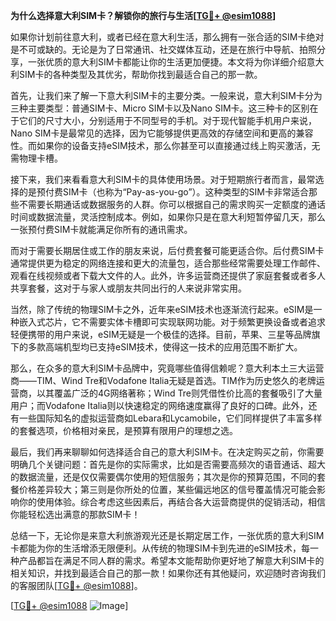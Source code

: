 **为什么选择意大利SIM卡？解锁你的旅行与生活[[TG💪+ @esim1088](https://t.me/s/esim1088)]**

如果你计划前往意大利，或者已经在意大利生活，那么拥有一张合适的SIM卡绝对是不可或缺的。无论是为了日常通讯、社交媒体互动，还是在旅行中导航、拍照分享，一张优质的意大利SIM卡都能让你的生活更加便捷。本文将为你详细介绍意大利SIM卡的各种类型及其优劣，帮助你找到最适合自己的那一款。

首先，让我们来了解一下意大利SIM卡的主要分类。一般来说，意大利SIM卡分为三种主要类型：普通SIM卡、Micro SIM卡以及Nano SIM卡。这三种卡的区别在于它们的尺寸大小，分别适用于不同型号的手机。对于现代智能手机用户来说，Nano SIM卡是最常见的选择，因为它能够提供更高效的存储空间和更高的兼容性。而如果你的设备支持eSIM技术，那么你甚至可以直接通过线上购买激活，无需物理卡槽。

接下来，我们来看看意大利SIM卡的具体使用场景。对于短期旅行者而言，最常选择的是预付费SIM卡（也称为“Pay-as-you-go”）。这种类型的SIM卡非常适合那些不需要长期通话或数据服务的人群。你可以根据自己的需求购买一定额度的通话时间或数据流量，灵活控制成本。例如，如果你只是在意大利短暂停留几天，那么一张预付费SIM卡就能满足你所有的通讯需求。

而对于需要长期居住或工作的朋友来说，后付费套餐可能更适合你。后付费SIM卡通常提供更为稳定的网络连接和更大的流量包，适合那些经常需要处理工作邮件、观看在线视频或者下载大文件的人。此外，许多运营商还提供了家庭套餐或者多人共享套餐，这对于与家人或朋友共同出行的人来说非常实用。

当然，除了传统的物理SIM卡之外，近年来eSIM技术也逐渐流行起来。eSIM是一种嵌入式芯片，它不需要实体卡槽即可实现联网功能。对于频繁更换设备或者追求轻便携带的用户来说，eSIM无疑是一个极佳的选择。目前，苹果、三星等品牌旗下的多款高端机型均已支持eSIM技术，使得这一技术的应用范围不断扩大。

那么，在众多的意大利SIM卡品牌中，究竟哪些值得信赖呢？意大利本土三大运营商——TIM、Wind Tre和Vodafone Italia无疑是首选。TIM作为历史悠久的老牌运营商，以其覆盖广泛的4G网络著称；Wind Tre则凭借性价比高的套餐吸引了大量用户；而Vodafone Italia则以快速稳定的网络速度赢得了良好的口碑。此外，还有一些国际知名的虚拟运营商如Lebara和Lycamobile，它们同样提供了丰富多样的套餐选项，价格相对亲民，是预算有限用户的理想之选。

最后，我们再来聊聊如何选择适合自己的意大利SIM卡。在决定购买之前，你需要明确几个关键问题：首先是你的实际需求，比如是否需要高频次的语音通话、超大的数据流量，还是仅仅需要偶尔使用的短信服务；其次是你的预算范围，不同的套餐价格差异较大；第三则是你所处的位置，某些偏远地区的信号覆盖情况可能会影响你的使用体验。综合考虑这些因素后，再结合各大运营商提供的促销活动，相信你能轻松选出满意的那款SIM卡！

总结一下，无论你是来意大利旅游观光还是长期定居工作，一张优质的意大利SIM卡都能为你的生活增添无限便利。从传统的物理SIM卡到先进的eSIM技术，每一种产品都旨在满足不同人群的需求。希望本文能帮助你更好地了解意大利SIM卡的相关知识，并找到最适合自己的那一款！如果你还有其他疑问，欢迎随时咨询我们的客服团队[[TG💪+ @esim1088](https://t.me/s/esim1088)]。

[[TG💪+ @esim1088](https://t.me/s/esim1088) ![Image](https://i.postimg.cc/4NQfJmqS/Snipaste-2025-05-13-00-14-12.png)]